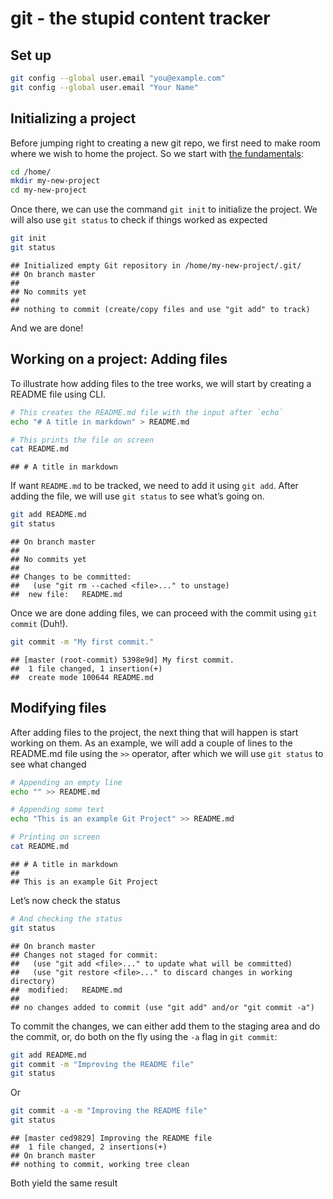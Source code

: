 
# git - the stupid content tracker

## Set up

``` bash
git config --global user.email "you@example.com"
git config --global user.email "Your Name"
```

## Initializing a project

Before jumping right to creating a new git repo, we first need to make
room where we wish to home the project. So we start with [the
fundamentals](01-fundamentals.md):

``` bash
cd /home/
mkdir my-new-project
cd my-new-project
```

Once there, we can use the command `git init` to initialize the project.
We will also use `git status` to check if things worked as expected

``` bash
git init
git status
```

    ## Initialized empty Git repository in /home/my-new-project/.git/
    ## On branch master
    ## 
    ## No commits yet
    ## 
    ## nothing to commit (create/copy files and use "git add" to track)

And we are done!

## Working on a project: Adding files

To illustrate how adding files to the tree works, we will start by
creating a README file using CLI.

``` bash
# This creates the README.md file with the input after `echo`
echo "# A title in markdown" > README.md

# This prints the file on screen
cat README.md
```

    ## # A title in markdown

If want `README.md` to be tracked, we need to add it using `git add`.
After adding the file, we will use `git status` to see what’s going on.

``` bash
git add README.md
git status
```

    ## On branch master
    ## 
    ## No commits yet
    ## 
    ## Changes to be committed:
    ##   (use "git rm --cached <file>..." to unstage)
    ##  new file:   README.md

Once we are done adding files, we can proceed with the commit using
`git commit` (Duh!).

``` bash
git commit -m "My first commit."
```

    ## [master (root-commit) 5398e9d] My first commit.
    ##  1 file changed, 1 insertion(+)
    ##  create mode 100644 README.md

## Modifying files

After adding files to the project, the next thing that will happen is
start working on them. As an example, we will add a couple of lines to
the README.md file using the `>>` operator, after which we will use
`git status` to see what changed

``` bash
# Appending an empty line
echo "" >> README.md

# Appending some text
echo "This is an example Git Project" >> README.md

# Printing on screen
cat README.md
```

    ## # A title in markdown
    ## 
    ## This is an example Git Project

Let’s now check the status

``` bash
# And checking the status
git status
```

    ## On branch master
    ## Changes not staged for commit:
    ##   (use "git add <file>..." to update what will be committed)
    ##   (use "git restore <file>..." to discard changes in working directory)
    ##  modified:   README.md
    ## 
    ## no changes added to commit (use "git add" and/or "git commit -a")

To commit the changes, we can either add them to the staging area and do
the commit, or, do both on the fly using the `-a` flag in `git commit`:

``` bash
git add README.md
git commit -m "Improving the README file"
git status
```

Or

``` bash
git commit -a -m "Improving the README file"
git status
```

    ## [master ced9829] Improving the README file
    ##  1 file changed, 2 insertions(+)
    ## On branch master
    ## nothing to commit, working tree clean

Both yield the same result
